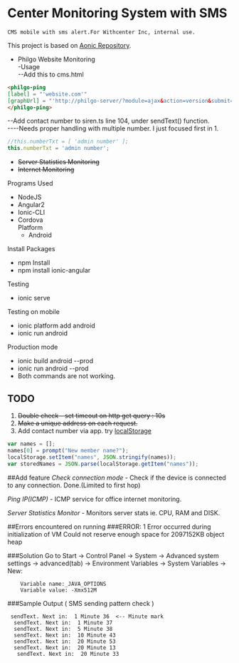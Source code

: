 # Center Monitoring System with SMS
    CMS mobile with sms alert.For Withcenter Inc, internal use.
This project is based on [Aonic Repository](https://github.com/thruthesky/aonic).
* Philgo Website Monitoring  
-Usage  
--Add this to cms.html  
 ```HTML
<philgo-ping
[label] = "'website.com'"
[graphUrl] = "'http://philgo-server/?module=ajax&action=version&submit=1'">
</philgo-ping>  
```  
--Add contact number to siren.ts line 104, under sendText() function.   
----Needs proper handling with multiple number. I just focused first in 1.
```javascript
//this.numberTxt = [ 'admin number' ];
this.numberTxt = 'admin number';
```
* ~~Server Statistics Monitoring~~
* ~~Internet Monitoring~~

Programs Used  
* NodeJS
* Angular2  
* Ionic-CLI  
* Cordova  
Platform  
    - Android  

Install Packages  
* npm Install  
* npm install ionic-angular  

Testing  
* ionic serve  

Testing on mobile  
* ionic platform add android  
* ionic run android

Production mode
* ionic build android --prod  
* ionic run android --prod  
* Both commands are not working.


## TODO

1. ~~Double check - set timeout on http get query : 10s~~
2. ~~Make a unique address on each request.~~
3. Add contact number via app. try
[localStorage](http://stackoverflow.com/questions/3357553/how-to-store-an-array-in-localstorage)

```javascript
var names = [];
names[0] = prompt("New member name?");
localStorage.setItem("names", JSON.stringify(names));
var storedNames = JSON.parse(localStorage.getItem("names"));
```


##Add feature
*Check connection mode* - Check if the device is connected to any connection. Done.(Limited to first hop)

*Ping IP(ICMP)* - ICMP service for office internet monitoring.

*Server Statistics Monitor* - Monitors server stats ie. CPU, RAM and DISK.





##Errors encountered on running
###ERROR: 1
        Error occurred during initialization of VM
        Could not reserve enough space for 2097152KB object heap

###Solution
        Go to Start → Control Panel → System → Advanced system settings → advanced(tab) → Environment Variables → System Variables → New:

        Variable name:_JAVA_OPTIONS
        Variable value: -Xmx512M
        
###Sample Output ( SMS sending pattern check )

     sendText. Next in:  1 Minute 36  <-- Minute mark
      sendText. Next in:  1 Minute 37
      sendText. Next in:  5 Minute 38
      sendText. Next in:  10 Minute 43
      sendText. Next in:  20 Minute 53
      sendText. Next in:  20 Minute 13
       sendText. Next in:  20 Minute 33
